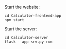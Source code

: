 Start the website:
```
cd Calculator-frontend-app
npm start
```
Start the server:
```
cd Calculator-server
flask --app srv.py run
```
